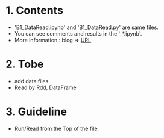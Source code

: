 # 1. Contents 
* 'B1_DataRead.ipynb' and 'B1_DataRead.py' are same files.
* You can see comments and results in the '_*.ipynb'.
* More information : blog => [URL](https://blog.naver.com/fresh2816/222204624614)  


# 2. Tobe
* add data files
* Read by Rdd, DataFrame


# 3. Guideline
* Run/Read from the Top of the file.
